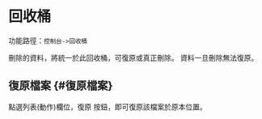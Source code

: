 # 回收桶

功能路徑：`控制台->回收桶`

刪除的資料，將統一於此回收桶，可復原或真正刪除。 資料一旦刪除無法復原。

## 復原檔案 {#復原檔案}

點選列表(動作)欄位，復原 按鈕，即可復原該檔案於原本位置。
